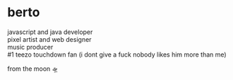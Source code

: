 # berto
javascript and java developer
<br>
pixel artist and web designer
<br>
music producer
<br>
#1 teezo touchdown fan (i dont give a fuck nobody likes him more than me)

from the moon 🛸
